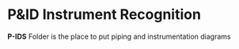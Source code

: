 # P&ID Instrument Recognition

**P-IDS** Folder is the place to put piping and instrumentation diagrams
